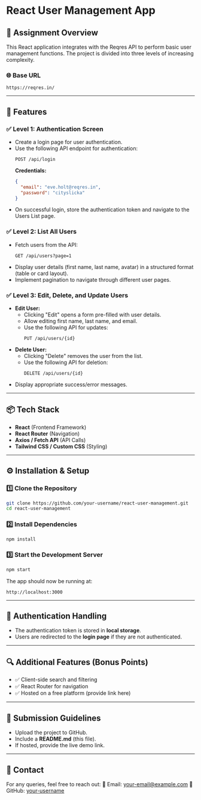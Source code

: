# React User Management App

## 🚀 Assignment Overview
This React application integrates with the Reqres API to perform basic user management functions. The project is divided into three levels of increasing complexity.

### 🌐 Base URL
```
https://reqres.in/
```

---

## 📌 Features

### ✅ Level 1: Authentication Screen
- Create a login page for user authentication.
- Use the following API endpoint for authentication:
  ```
  POST /api/login
  ```
  **Credentials:**
  ```json
  {
    "email": "eve.holt@reqres.in",
    "password": "cityslicka"
  }
  ```
- On successful login, store the authentication token and navigate to the Users List page.

### ✅ Level 2: List All Users
- Fetch users from the API:
  ```
  GET /api/users?page=1
  ```
- Display user details (first name, last name, avatar) in a structured format (table or card layout).
- Implement pagination to navigate through different user pages.

### ✅ Level 3: Edit, Delete, and Update Users
- **Edit User:**
  - Clicking "Edit" opens a form pre-filled with user details.
  - Allow editing first name, last name, and email.
  - Use the following API for updates:
    ```
    PUT /api/users/{id}
    ```
- **Delete User:**
  - Clicking "Delete" removes the user from the list.
  - Use the following API for deletion:
    ```
    DELETE /api/users/{id}
    ```
- Display appropriate success/error messages.

---

## 📦 Tech Stack
- **React** (Frontend Framework)
- **React Router** (Navigation)
- **Axios / Fetch API** (API Calls)
- **Tailwind CSS / Custom CSS** (Styling)

---

## ⚙️ Installation & Setup
### 1️⃣ Clone the Repository
```sh
git clone https://github.com/your-username/react-user-management.git
cd react-user-management
```

### 2️⃣ Install Dependencies
```sh
npm install
```

### 3️⃣ Start the Development Server
```sh
npm start
```

The app should now be running at:
```
http://localhost:3000
```

---

## 🔑 Authentication Handling
- The authentication token is stored in **local storage**.
- Users are redirected to the **login page** if they are not authenticated.

---

## 🔍 Additional Features (Bonus Points)
- ✅ Client-side search and filtering
- ✅ React Router for navigation
- ✅ Hosted on a free platform (provide link here)

---

## 📜 Submission Guidelines
- Upload the project to GitHub.
- Include a **README.md** (this file).
- If hosted, provide the live demo link.

---

## 📧 Contact
For any queries, feel free to reach out:
📩 Email: [your-email@example.com](mailto:your-email@example.com)
🔗 GitHub: [your-username](https://github.com/your-username)
